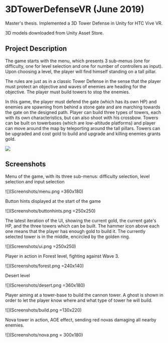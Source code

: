 # 3DTowerDefenseVR (June 2019)
Master's thesis. Implemented a 3D Tower Defense in Unity for HTC Vive VR.

3D models downloaded from Unity Asset Store.

## Project Description

The game starts with the menu, which presents 3 sub-menus (one for difficulty, one for level selection and one for number of controllers as input). Upon choosing a level, the player will find himself standing on a tall pillar.

The rules are just as in a classic Tower Defense in the sense that the player must protect an objective and waves of enemies are heading for the objective. The player must build towers to stop the enemies.

In this game, the player must defend the gate (which has its own HP) and enemies are spawning from behind a stone gate and are marching towards the gate on the designed path. Player can build three types of towers, each with its own characteristics, but can also shoot with his crossbow. Towers can be built on towerbases (which are low-altitude platforms) and player can move around the map by teleporting around the tall pillars. Towers can be upgraded and cost gold to build and upgrade and killing enemies grants gold.

![](3dtdvr.gif)

## Screenshots

Menu of the game, with its three sub-menus: difficulty selection, level selection and input selection

![](Screenshots/menu.png =360x180)

Button hints displayed at the start of the game

![](Screenshots/buttonhints.png =250x250)

The latest iteration of the UI, showing the current gold, the current gate's HP, and the three towers which can be built. The hammer icon above each one means that the player has enough gold to build it. The currently selected tower is in the middle, encircled by the golden ring.

![](Screenshots/ui.png =250x250)

Player in action in Forest level, fighting against Wave 3.

![](Screenshots/forest.png =240x140)

Desert level

![](Screenshots/desert.png =360x180)

Player aiming at a tower-base to build the cannon tower. A ghost is shown in order to let the player know where and what type of tower he will build.

![](Screenshots/build.png =130x220)

Nova tower in action, AOE effect, sending red novas damaging all nearby enemies.

![](Screenshots/nova.png = 300x180)
